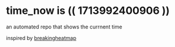 # time_now is (( 1713992400906 ))

an automated repo that shows the currnent time

inspired by [breakingheatmap](https://github.com/breakingheatmap/breakingheatmap)
